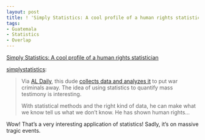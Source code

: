 ```yaml
---
layout: post
title: ! 'Simply Statistics: A cool profile of a human rights statistician'
tags:
- Guatemala
- Statistics
- Overlap
---
```

<a href="http://simplystatistics.tumblr.com/post/18550426982/a-cool-profile-of-a-human-rights-statistician">Simply Statistics: A cool profile of a human rights statistician</a><br/><p><a class="tumblr_blog" href="http://simplystatistics.tumblr.com/post/18550426982/a-cool-profile-of-a-human-rights-statistician">simplystatistics</a>:</p>
> <p>Via <a href="http://aldaily.com/" target="_blank">AL Daily</a>, this dude <a href="http://www.foreignpolicy.com/articles/2012/02/27/the_body_counter?page=full" target="_blank">collects data and analyzes it</a> to put war criminals away. The idea of using statistics to quantify mass testimony is interesting.</p>
> <p>With statistical methods and the right kind of data, he can make what we know tell us what we don’t know. He has shown human rights&#8230;</p>

<p>Wow! That&#8217;s a very interesting application of statistics! Sadly, it&#8217;s on massive tragic events.</p>
